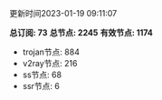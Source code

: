 更新时间2023-01-19 09:11:07

**总订阅: 73**
**总节点: 2245**
**有效节点: 1174**
- trojan节点: 884
- v2ray节点: 216
- ss节点: 68
- ssr节点: 6
